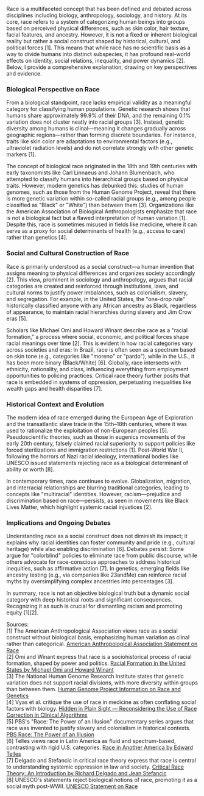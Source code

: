 Race is a multifaceted concept that has been defined and debated across disciplines including biology, anthropology, sociology, and history. At its core, race refers to a system of categorizing human beings into groups based on perceived physical differences, such as skin color, hair texture, facial features, and ancestry. However, it is not a fixed or inherent biological reality but rather a social construct shaped by historical, cultural, and political forces [1]. This means that while race has no scientific basis as a way to divide humans into distinct subspecies, it has profound real-world effects on identity, social relations, inequality, and power dynamics [2]. Below, I provide a comprehensive explanation, drawing on key perspectives and evidence.

### Biological Perspective on Race
From a biological standpoint, race lacks empirical validity as a meaningful category for classifying human populations. Genetic research shows that humans share approximately 99.9% of their DNA, and the remaining 0.1% variation does not cluster neatly into racial groups [3]. Instead, genetic diversity among humans is clinal—meaning it changes gradually across geographic regions—rather than forming discrete boundaries. For instance, traits like skin color are adaptations to environmental factors (e.g., ultraviolet radiation levels) and do not correlate strongly with other genetic markers [1].

The concept of biological race originated in the 18th and 19th centuries with early taxonomists like Carl Linnaeus and Johann Blumenbach, who attempted to classify humans into hierarchical groups based on physical traits. However, modern genetics has debunked this: studies of human genomes, such as those from the Human Genome Project, reveal that there is more genetic variation within so-called racial groups (e.g., among people classified as "Black" or "White") than between them [3]. Organizations like the American Association of Biological Anthropologists emphasize that race is not a biological fact but a flawed interpretation of human variation [1]. Despite this, race is sometimes misused in fields like medicine, where it can serve as a proxy for social determinants of health (e.g., access to care) rather than genetics [4].

### Social and Cultural Construction of Race
Race is primarily understood as a social construct—a human invention that assigns meaning to physical differences and organizes society accordingly [2]. This view, prominent in sociology and anthropology, argues that racial categories are created and reinforced through institutions, laws, and cultural norms to justify power imbalances, such as colonialism, slavery, and segregation. For example, in the United States, the "one-drop rule" historically classified anyone with any African ancestry as Black, regardless of appearance, to maintain racial hierarchies during slavery and Jim Crow eras [5].

Scholars like Michael Omi and Howard Winant describe race as a "racial formation," a process where social, economic, and political forces shape racial meanings over time [2]. This is evident in how racial categories vary across societies and eras: In Brazil, race is often seen as a spectrum based on skin tone (e.g., categories like "moreno" or "pardo"), while in the U.S., it has been more binary (Black/White) [6]. Globally, race intersects with ethnicity, nationality, and class, influencing everything from employment opportunities to policing practices. Critical race theory further posits that race is embedded in systems of oppression, perpetuating inequalities like wealth gaps and health disparities [7].

### Historical Context and Evolution
The modern idea of race emerged during the European Age of Exploration and the transatlantic slave trade in the 15th–18th centuries, where it was used to rationalize the exploitation of non-European peoples [5]. Pseudoscientific theories, such as those in eugenics movements of the early 20th century, falsely claimed racial superiority to support policies like forced sterilizations and immigration restrictions [1]. Post-World War II, following the horrors of Nazi racial ideology, international bodies like UNESCO issued statements rejecting race as a biological determinant of ability or worth [8].

In contemporary times, race continues to evolve. Globalization, migration, and interracial relationships are blurring traditional categories, leading to concepts like "multiracial" identities. However, racism—prejudice and discrimination based on race—persists, as seen in movements like Black Lives Matter, which highlight systemic racial injustices [2].

### Implications and Ongoing Debates
Understanding race as a social construct does not diminish its impact; it explains why racial identities can foster community and pride (e.g., cultural heritage) while also enabling discrimination [6]. Debates persist: Some argue for "colorblind" policies to eliminate race from public discourse, while others advocate for race-conscious approaches to address historical inequities, such as affirmative action [7]. In genetics, emerging fields like ancestry testing (e.g., via companies like 23andMe) can reinforce racial myths by oversimplifying complex ancestries into percentages [3].

In summary, race is not an objective biological truth but a dynamic social category with deep historical roots and significant consequences. Recognizing it as such is crucial for dismantling racism and promoting equity [1][2].

Sources:  
[1] The American Anthropological Association views race as a social construct without biological basis, emphasizing human variation as clinal rather than categorical. [American Anthropological Association Statement on Race](https://www.americananthro.org/ConnectWithAAA/Content.aspx?ItemNumber=2583)  
[2] Omi and Winant express that race is a sociohistorical process of racial formation, shaped by power and politics. [Racial Formation in the United States by Michael Omi and Howard Winant](https://www.routledge.com/Racial-Formation-in-the-United-States/Winant-Omi/p/book/9780415520317)  
[3] The National Human Genome Research Institute states that genetic variation does not support racial divisions, with more diversity within groups than between them. [Human Genome Project Information on Race and Genetics](https://www.genome.gov/about-genomics/fact-sheets/Genetics-vs-Genomics)  
[4] Vyas et al. critique the use of race in medicine as often conflating social factors with biology. [Hidden in Plain Sight — Reconsidering the Use of Race Correction in Clinical Algorithms](https://www.nejm.org/doi/full/10.1056/NEJMms2004740)  
[5] PBS's "Race: The Power of an Illusion" documentary series argues that race was invented to justify slavery and colonialism in historical contexts. [PBS Race: The Power of an Illusion](https://www.pbs.org/race/000_General/000_00-Home.htm)  
[6] Telles views race in Latin America as fluid and spectrum-based, contrasting with rigid U.S. categories. [Race in Another America by Edward Telles](https://press.princeton.edu/books/paperback/9780691127927/race-in-another-america)  
[7] Delgado and Stefancic in critical race theory express that race is central to understanding systemic oppression in law and society. [Critical Race Theory: An Introduction by Richard Delgado and Jean Stefancic](https://nyupress.org/9781479802760/critical-race-theory-third-edition/)  
[8] UNESCO's statements reject biological notions of race, promoting it as a social myth post-WWII. [UNESCO Statement on Race](https://en.unesco.org/themes/fostering-rights-inclusion/race-and-discrimination)